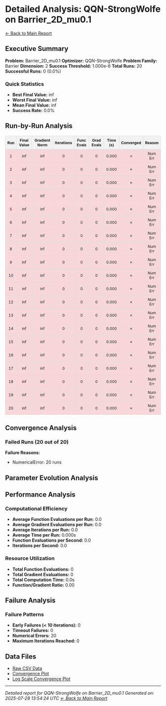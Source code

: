 # Detailed Analysis: QQN-StrongWolfe on Barrier_2D_mu0.1
[← Back to Main Report](benchmark_report.md)
## Executive Summary
**Problem:** Barrier_2D_mu0.1
**Optimizer:** QQN-StrongWolfe
**Problem Family:** Barrier
**Dimension:** 2
**Success Threshold:** 1.000e-6
**Total Runs:** 20
**Successful Runs:** 0 (0.0%)

### Quick Statistics
* **Best Final Value:** inf
* **Worst Final Value:** inf
* **Mean Final Value:** inf
* **Success Rate:** 0.0%


## Run-by-Run Analysis
<table style="border-collapse: collapse; width: 100%; margin: 20px 0; font-size: 12px;">
<tr style="background-color: #f2f2f2;">
<th style="border: 1px solid #ddd; padding: 6px; text-align: center;">Run</th>
<th style="border: 1px solid #ddd; padding: 6px; text-align: center;">Final Value</th>
<th style="border: 1px solid #ddd; padding: 6px; text-align: center;">Gradient Norm</th>
<th style="border: 1px solid #ddd; padding: 6px; text-align: center;">Iterations</th>
<th style="border: 1px solid #ddd; padding: 6px; text-align: center;">Func Evals</th>
<th style="border: 1px solid #ddd; padding: 6px; text-align: center;">Grad Evals</th>
<th style="border: 1px solid #ddd; padding: 6px; text-align: center;">Time (s)</th>
<th style="border: 1px solid #ddd; padding: 6px; text-align: center;">Converged</th>
<th style="border: 1px solid #ddd; padding: 6px; text-align: center;">Reason</th>
</tr>
<tr style="background-color: #f8d7da;">
<td style="border: 1px solid #ddd; padding: 6px; text-align: center;">1</td>
<td style="border: 1px solid #ddd; padding: 6px; text-align: center;">inf</td>
<td style="border: 1px solid #ddd; padding: 6px; text-align: center;">inf</td>
<td style="border: 1px solid #ddd; padding: 6px; text-align: center;">0</td>
<td style="border: 1px solid #ddd; padding: 6px; text-align: center;">0</td>
<td style="border: 1px solid #ddd; padding: 6px; text-align: center;">0</td>
<td style="border: 1px solid #ddd; padding: 6px; text-align: center;">0.000</td>
<td style="border: 1px solid #ddd; padding: 6px; text-align: center;">✗</td>
<td style="border: 1px solid #ddd; padding: 6px; text-align: center;">Num Err</td>
</tr>
<tr style="background-color: #f8d7da;">
<td style="border: 1px solid #ddd; padding: 6px; text-align: center;">2</td>
<td style="border: 1px solid #ddd; padding: 6px; text-align: center;">inf</td>
<td style="border: 1px solid #ddd; padding: 6px; text-align: center;">inf</td>
<td style="border: 1px solid #ddd; padding: 6px; text-align: center;">0</td>
<td style="border: 1px solid #ddd; padding: 6px; text-align: center;">0</td>
<td style="border: 1px solid #ddd; padding: 6px; text-align: center;">0</td>
<td style="border: 1px solid #ddd; padding: 6px; text-align: center;">0.000</td>
<td style="border: 1px solid #ddd; padding: 6px; text-align: center;">✗</td>
<td style="border: 1px solid #ddd; padding: 6px; text-align: center;">Num Err</td>
</tr>
<tr style="background-color: #f8d7da;">
<td style="border: 1px solid #ddd; padding: 6px; text-align: center;">3</td>
<td style="border: 1px solid #ddd; padding: 6px; text-align: center;">inf</td>
<td style="border: 1px solid #ddd; padding: 6px; text-align: center;">inf</td>
<td style="border: 1px solid #ddd; padding: 6px; text-align: center;">0</td>
<td style="border: 1px solid #ddd; padding: 6px; text-align: center;">0</td>
<td style="border: 1px solid #ddd; padding: 6px; text-align: center;">0</td>
<td style="border: 1px solid #ddd; padding: 6px; text-align: center;">0.000</td>
<td style="border: 1px solid #ddd; padding: 6px; text-align: center;">✗</td>
<td style="border: 1px solid #ddd; padding: 6px; text-align: center;">Num Err</td>
</tr>
<tr style="background-color: #f8d7da;">
<td style="border: 1px solid #ddd; padding: 6px; text-align: center;">4</td>
<td style="border: 1px solid #ddd; padding: 6px; text-align: center;">inf</td>
<td style="border: 1px solid #ddd; padding: 6px; text-align: center;">inf</td>
<td style="border: 1px solid #ddd; padding: 6px; text-align: center;">0</td>
<td style="border: 1px solid #ddd; padding: 6px; text-align: center;">0</td>
<td style="border: 1px solid #ddd; padding: 6px; text-align: center;">0</td>
<td style="border: 1px solid #ddd; padding: 6px; text-align: center;">0.000</td>
<td style="border: 1px solid #ddd; padding: 6px; text-align: center;">✗</td>
<td style="border: 1px solid #ddd; padding: 6px; text-align: center;">Num Err</td>
</tr>
<tr style="background-color: #f8d7da;">
<td style="border: 1px solid #ddd; padding: 6px; text-align: center;">5</td>
<td style="border: 1px solid #ddd; padding: 6px; text-align: center;">inf</td>
<td style="border: 1px solid #ddd; padding: 6px; text-align: center;">inf</td>
<td style="border: 1px solid #ddd; padding: 6px; text-align: center;">0</td>
<td style="border: 1px solid #ddd; padding: 6px; text-align: center;">0</td>
<td style="border: 1px solid #ddd; padding: 6px; text-align: center;">0</td>
<td style="border: 1px solid #ddd; padding: 6px; text-align: center;">0.000</td>
<td style="border: 1px solid #ddd; padding: 6px; text-align: center;">✗</td>
<td style="border: 1px solid #ddd; padding: 6px; text-align: center;">Num Err</td>
</tr>
<tr style="background-color: #f8d7da;">
<td style="border: 1px solid #ddd; padding: 6px; text-align: center;">6</td>
<td style="border: 1px solid #ddd; padding: 6px; text-align: center;">inf</td>
<td style="border: 1px solid #ddd; padding: 6px; text-align: center;">inf</td>
<td style="border: 1px solid #ddd; padding: 6px; text-align: center;">0</td>
<td style="border: 1px solid #ddd; padding: 6px; text-align: center;">0</td>
<td style="border: 1px solid #ddd; padding: 6px; text-align: center;">0</td>
<td style="border: 1px solid #ddd; padding: 6px; text-align: center;">0.000</td>
<td style="border: 1px solid #ddd; padding: 6px; text-align: center;">✗</td>
<td style="border: 1px solid #ddd; padding: 6px; text-align: center;">Num Err</td>
</tr>
<tr style="background-color: #f8d7da;">
<td style="border: 1px solid #ddd; padding: 6px; text-align: center;">7</td>
<td style="border: 1px solid #ddd; padding: 6px; text-align: center;">inf</td>
<td style="border: 1px solid #ddd; padding: 6px; text-align: center;">inf</td>
<td style="border: 1px solid #ddd; padding: 6px; text-align: center;">0</td>
<td style="border: 1px solid #ddd; padding: 6px; text-align: center;">0</td>
<td style="border: 1px solid #ddd; padding: 6px; text-align: center;">0</td>
<td style="border: 1px solid #ddd; padding: 6px; text-align: center;">0.000</td>
<td style="border: 1px solid #ddd; padding: 6px; text-align: center;">✗</td>
<td style="border: 1px solid #ddd; padding: 6px; text-align: center;">Num Err</td>
</tr>
<tr style="background-color: #f8d7da;">
<td style="border: 1px solid #ddd; padding: 6px; text-align: center;">8</td>
<td style="border: 1px solid #ddd; padding: 6px; text-align: center;">inf</td>
<td style="border: 1px solid #ddd; padding: 6px; text-align: center;">inf</td>
<td style="border: 1px solid #ddd; padding: 6px; text-align: center;">0</td>
<td style="border: 1px solid #ddd; padding: 6px; text-align: center;">0</td>
<td style="border: 1px solid #ddd; padding: 6px; text-align: center;">0</td>
<td style="border: 1px solid #ddd; padding: 6px; text-align: center;">0.000</td>
<td style="border: 1px solid #ddd; padding: 6px; text-align: center;">✗</td>
<td style="border: 1px solid #ddd; padding: 6px; text-align: center;">Num Err</td>
</tr>
<tr style="background-color: #f8d7da;">
<td style="border: 1px solid #ddd; padding: 6px; text-align: center;">9</td>
<td style="border: 1px solid #ddd; padding: 6px; text-align: center;">inf</td>
<td style="border: 1px solid #ddd; padding: 6px; text-align: center;">inf</td>
<td style="border: 1px solid #ddd; padding: 6px; text-align: center;">0</td>
<td style="border: 1px solid #ddd; padding: 6px; text-align: center;">0</td>
<td style="border: 1px solid #ddd; padding: 6px; text-align: center;">0</td>
<td style="border: 1px solid #ddd; padding: 6px; text-align: center;">0.000</td>
<td style="border: 1px solid #ddd; padding: 6px; text-align: center;">✗</td>
<td style="border: 1px solid #ddd; padding: 6px; text-align: center;">Num Err</td>
</tr>
<tr style="background-color: #f8d7da;">
<td style="border: 1px solid #ddd; padding: 6px; text-align: center;">10</td>
<td style="border: 1px solid #ddd; padding: 6px; text-align: center;">inf</td>
<td style="border: 1px solid #ddd; padding: 6px; text-align: center;">inf</td>
<td style="border: 1px solid #ddd; padding: 6px; text-align: center;">0</td>
<td style="border: 1px solid #ddd; padding: 6px; text-align: center;">0</td>
<td style="border: 1px solid #ddd; padding: 6px; text-align: center;">0</td>
<td style="border: 1px solid #ddd; padding: 6px; text-align: center;">0.000</td>
<td style="border: 1px solid #ddd; padding: 6px; text-align: center;">✗</td>
<td style="border: 1px solid #ddd; padding: 6px; text-align: center;">Num Err</td>
</tr>
<tr style="background-color: #f8d7da;">
<td style="border: 1px solid #ddd; padding: 6px; text-align: center;">11</td>
<td style="border: 1px solid #ddd; padding: 6px; text-align: center;">inf</td>
<td style="border: 1px solid #ddd; padding: 6px; text-align: center;">inf</td>
<td style="border: 1px solid #ddd; padding: 6px; text-align: center;">0</td>
<td style="border: 1px solid #ddd; padding: 6px; text-align: center;">0</td>
<td style="border: 1px solid #ddd; padding: 6px; text-align: center;">0</td>
<td style="border: 1px solid #ddd; padding: 6px; text-align: center;">0.000</td>
<td style="border: 1px solid #ddd; padding: 6px; text-align: center;">✗</td>
<td style="border: 1px solid #ddd; padding: 6px; text-align: center;">Num Err</td>
</tr>
<tr style="background-color: #f8d7da;">
<td style="border: 1px solid #ddd; padding: 6px; text-align: center;">12</td>
<td style="border: 1px solid #ddd; padding: 6px; text-align: center;">inf</td>
<td style="border: 1px solid #ddd; padding: 6px; text-align: center;">inf</td>
<td style="border: 1px solid #ddd; padding: 6px; text-align: center;">0</td>
<td style="border: 1px solid #ddd; padding: 6px; text-align: center;">0</td>
<td style="border: 1px solid #ddd; padding: 6px; text-align: center;">0</td>
<td style="border: 1px solid #ddd; padding: 6px; text-align: center;">0.000</td>
<td style="border: 1px solid #ddd; padding: 6px; text-align: center;">✗</td>
<td style="border: 1px solid #ddd; padding: 6px; text-align: center;">Num Err</td>
</tr>
<tr style="background-color: #f8d7da;">
<td style="border: 1px solid #ddd; padding: 6px; text-align: center;">13</td>
<td style="border: 1px solid #ddd; padding: 6px; text-align: center;">inf</td>
<td style="border: 1px solid #ddd; padding: 6px; text-align: center;">inf</td>
<td style="border: 1px solid #ddd; padding: 6px; text-align: center;">0</td>
<td style="border: 1px solid #ddd; padding: 6px; text-align: center;">0</td>
<td style="border: 1px solid #ddd; padding: 6px; text-align: center;">0</td>
<td style="border: 1px solid #ddd; padding: 6px; text-align: center;">0.000</td>
<td style="border: 1px solid #ddd; padding: 6px; text-align: center;">✗</td>
<td style="border: 1px solid #ddd; padding: 6px; text-align: center;">Num Err</td>
</tr>
<tr style="background-color: #f8d7da;">
<td style="border: 1px solid #ddd; padding: 6px; text-align: center;">14</td>
<td style="border: 1px solid #ddd; padding: 6px; text-align: center;">inf</td>
<td style="border: 1px solid #ddd; padding: 6px; text-align: center;">inf</td>
<td style="border: 1px solid #ddd; padding: 6px; text-align: center;">0</td>
<td style="border: 1px solid #ddd; padding: 6px; text-align: center;">0</td>
<td style="border: 1px solid #ddd; padding: 6px; text-align: center;">0</td>
<td style="border: 1px solid #ddd; padding: 6px; text-align: center;">0.000</td>
<td style="border: 1px solid #ddd; padding: 6px; text-align: center;">✗</td>
<td style="border: 1px solid #ddd; padding: 6px; text-align: center;">Num Err</td>
</tr>
<tr style="background-color: #f8d7da;">
<td style="border: 1px solid #ddd; padding: 6px; text-align: center;">15</td>
<td style="border: 1px solid #ddd; padding: 6px; text-align: center;">inf</td>
<td style="border: 1px solid #ddd; padding: 6px; text-align: center;">inf</td>
<td style="border: 1px solid #ddd; padding: 6px; text-align: center;">0</td>
<td style="border: 1px solid #ddd; padding: 6px; text-align: center;">0</td>
<td style="border: 1px solid #ddd; padding: 6px; text-align: center;">0</td>
<td style="border: 1px solid #ddd; padding: 6px; text-align: center;">0.000</td>
<td style="border: 1px solid #ddd; padding: 6px; text-align: center;">✗</td>
<td style="border: 1px solid #ddd; padding: 6px; text-align: center;">Num Err</td>
</tr>
<tr style="background-color: #f8d7da;">
<td style="border: 1px solid #ddd; padding: 6px; text-align: center;">16</td>
<td style="border: 1px solid #ddd; padding: 6px; text-align: center;">inf</td>
<td style="border: 1px solid #ddd; padding: 6px; text-align: center;">inf</td>
<td style="border: 1px solid #ddd; padding: 6px; text-align: center;">0</td>
<td style="border: 1px solid #ddd; padding: 6px; text-align: center;">0</td>
<td style="border: 1px solid #ddd; padding: 6px; text-align: center;">0</td>
<td style="border: 1px solid #ddd; padding: 6px; text-align: center;">0.000</td>
<td style="border: 1px solid #ddd; padding: 6px; text-align: center;">✗</td>
<td style="border: 1px solid #ddd; padding: 6px; text-align: center;">Num Err</td>
</tr>
<tr style="background-color: #f8d7da;">
<td style="border: 1px solid #ddd; padding: 6px; text-align: center;">17</td>
<td style="border: 1px solid #ddd; padding: 6px; text-align: center;">inf</td>
<td style="border: 1px solid #ddd; padding: 6px; text-align: center;">inf</td>
<td style="border: 1px solid #ddd; padding: 6px; text-align: center;">0</td>
<td style="border: 1px solid #ddd; padding: 6px; text-align: center;">0</td>
<td style="border: 1px solid #ddd; padding: 6px; text-align: center;">0</td>
<td style="border: 1px solid #ddd; padding: 6px; text-align: center;">0.000</td>
<td style="border: 1px solid #ddd; padding: 6px; text-align: center;">✗</td>
<td style="border: 1px solid #ddd; padding: 6px; text-align: center;">Num Err</td>
</tr>
<tr style="background-color: #f8d7da;">
<td style="border: 1px solid #ddd; padding: 6px; text-align: center;">18</td>
<td style="border: 1px solid #ddd; padding: 6px; text-align: center;">inf</td>
<td style="border: 1px solid #ddd; padding: 6px; text-align: center;">inf</td>
<td style="border: 1px solid #ddd; padding: 6px; text-align: center;">0</td>
<td style="border: 1px solid #ddd; padding: 6px; text-align: center;">0</td>
<td style="border: 1px solid #ddd; padding: 6px; text-align: center;">0</td>
<td style="border: 1px solid #ddd; padding: 6px; text-align: center;">0.000</td>
<td style="border: 1px solid #ddd; padding: 6px; text-align: center;">✗</td>
<td style="border: 1px solid #ddd; padding: 6px; text-align: center;">Num Err</td>
</tr>
<tr style="background-color: #f8d7da;">
<td style="border: 1px solid #ddd; padding: 6px; text-align: center;">19</td>
<td style="border: 1px solid #ddd; padding: 6px; text-align: center;">inf</td>
<td style="border: 1px solid #ddd; padding: 6px; text-align: center;">inf</td>
<td style="border: 1px solid #ddd; padding: 6px; text-align: center;">0</td>
<td style="border: 1px solid #ddd; padding: 6px; text-align: center;">0</td>
<td style="border: 1px solid #ddd; padding: 6px; text-align: center;">0</td>
<td style="border: 1px solid #ddd; padding: 6px; text-align: center;">0.000</td>
<td style="border: 1px solid #ddd; padding: 6px; text-align: center;">✗</td>
<td style="border: 1px solid #ddd; padding: 6px; text-align: center;">Num Err</td>
</tr>
<tr style="background-color: #f8d7da;">
<td style="border: 1px solid #ddd; padding: 6px; text-align: center;">20</td>
<td style="border: 1px solid #ddd; padding: 6px; text-align: center;">inf</td>
<td style="border: 1px solid #ddd; padding: 6px; text-align: center;">inf</td>
<td style="border: 1px solid #ddd; padding: 6px; text-align: center;">0</td>
<td style="border: 1px solid #ddd; padding: 6px; text-align: center;">0</td>
<td style="border: 1px solid #ddd; padding: 6px; text-align: center;">0</td>
<td style="border: 1px solid #ddd; padding: 6px; text-align: center;">0.000</td>
<td style="border: 1px solid #ddd; padding: 6px; text-align: center;">✗</td>
<td style="border: 1px solid #ddd; padding: 6px; text-align: center;">Num Err</td>
</tr>
</table>

## Convergence Analysis

### Failed Runs (20 out of 20)

**Failure Reasons:**
- NumericalError: 20 runs

## Parameter Evolution Analysis

## Performance Analysis

### Computational Efficiency
- **Average Function Evaluations per Run:** 0.0
- **Average Gradient Evaluations per Run:** 0.0
- **Average Iterations per Run:** 0.0
- **Average Time per Run:** 0.000s
- **Function Evaluations per Second:** 0.0
- **Iterations per Second:** 0.0
### Resource Utilization
- **Total Function Evaluations:** 0
- **Total Gradient Evaluations:** 0
- **Total Computation Time:** 0.0s
- **Function/Gradient Ratio:** 0.00
## Failure Analysis

### Failure Patterns
- **Early Failures (< 10 iterations):** 0
- **Timeout Failures:** 0
- **Numerical Errors:** 20
- **Maximum Iterations Reached:** 0


## Data Files
* [Raw CSV Data](problems/Barrier_2D_mu0.1_results.csv)
* [Convergence Plot](convergence_Barrier_2D_mu0.1.png)
* [Log Scale Convergence Plot](convergence_Barrier_2D_mu0.1_log.png)


---
*Detailed report for QQN-StrongWolfe on Barrier_2D_mu0.1*
*Generated on: 2025-07-28 13:54:24 UTC*
*[← Back to Main Report](benchmark_report.md)*
